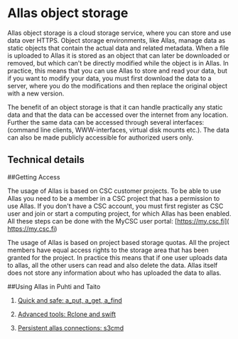 # Allas object storage

Allas object storage is a cloud storage service, where you can store and use data over HTTPS.
Object storage environments, like Allas, manage data as static objects that contain the actual data and
related metadata. When a file is uploaded to Allas it is stored as an object that can later be downloaded 
or removed, but which can't be directly modified while the object is in Allas. In practice, this means that you
can use Allas to store and read your data, but if you want to modify your data, you must first download the data to
a server, where you do the modifications and then replace the original object with a new version. 

The benefit of an object storage is that it can handle practically any static data and that the data
can be accessed over the internet from any location. Further the same data can be accessed through several
interfaces: (command line clients, WWW-interfaces, virtual disk mounts etc.). The data can also be made 
publicly accessible for authorized users only.



## Technical details
  

##Getting Access

The usage of Allas is based on CSC customer projects. To be able to use Allas you need to be a member in 
a CSC project that has a permission to use Allas. If you don't have a CSC account, you must first register as CSC user
and join or start a computing project, for which Allas has been enabled. All these steps can be done with the
MyCSC user portal: [https://my.csc.fi]( https://my.csc.fi)


The usage of Allas is based on project based storage quotas. All the project members have equal access rights to the storage 
area that has been granted for the project. In practice this means that if one user uploads data to allas, all the other users can read and also delete the data. Allas itself does not store any information about who has uploaded the data to allas.


##Using Allas in Puhti and Taito



 1.  [Quick and safe: a_put, a_get, a_find](./a_commands.md)

 2.  [Advanced tools: Rclone and swift](./rclone.md)

 3.  [Persistent allas connections: s3cmd](./s3cmd.md)
